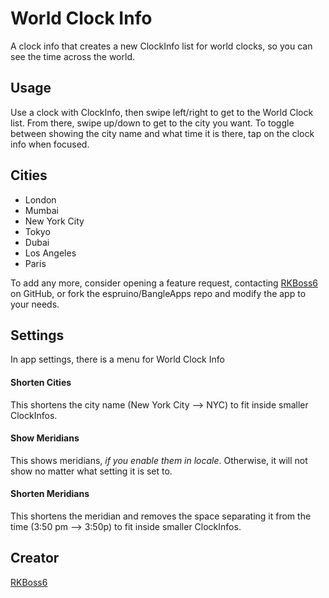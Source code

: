 # World Clock Info
A clock info that creates a new ClockInfo list for world clocks, so you can see the time across the world.

## Usage
Use a clock with ClockInfo, then swipe left/right to get to the World Clock list. From there, swipe up/down to get to the city you want. To toggle between showing the city name and what time it is there, tap on the clock info when focused.

## Cities
* London
* Mumbai
* New York City
* Tokyo
* Dubai
* Los Angeles
* Paris


To add any more, consider opening a feature request, contacting [RKBoss6](https://github.com/RKBoss6) on GitHub, or fork the espruino/BangleApps repo and modify the app to your needs.
## Settings
In app settings, there is a menu for World Clock Info
#### Shorten Cities
This shortens the city name (New York City --> NYC) to fit inside smaller ClockInfos.
#### Show Meridians
This shows meridians, <i>if you enable them in locale</i>. Otherwise, it will not show no matter what setting it is set to.
#### Shorten Meridians
This shortens the meridian and removes the space separating it from the time (3:50 pm --> 3:50p) to fit inside smaller ClockInfos.
## Creator
[RKBoss6](https://github.com/RKBoss6)
